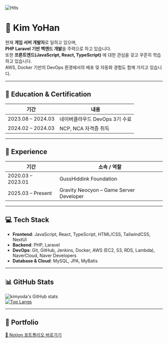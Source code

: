 ![Hits](https://hits.seeyoufarm.com/api/count/incr/badge.svg?url=https://github.com/kimyoda&count_bg=%2379C83D&title_bg=%23555555&icon=github.svg&icon_color=%23E7E7E7&title=hits&edge_flat=false)

# 👋 Kim YoHan

현재 **게임 서버 개발자**로 일하고 있으며,  
**PHP Laravel 기반 백엔드 개발**을 주력으로 하고 있습니다.  
또한 **프론트엔드(JavaScript, React, TypeScript)** 에 대한 관심을 갖고 꾸준히 학습하고 있습니다.  
AWS, Docker 기반의 DevOps 환경에서의 배포 및 자동화 경험도 함께 가지고 있습니다.

---

## 🧠 Education & Certification

| 기간 | 내용 |
|------|------|
| 2023.08 – 2024.03 | 네이버클라우드 DevOps 3기 수료 |
| 2024.02 – 2024.03 | NCP, NCA 자격증 취득 |

---

## 🧳 Experience

| 기간 | 소속 / 역할 |
|------|-------------|
| 2020.03 – 2023.01 | GussHiddink Foundation |
| 2025.03 – Present | Gravity Neocyon – Game Server Developer |

---

## 💻 Tech Stack

- **Frontend**: JavaScript, React, TypeScript, HTML/CSS, TailwindCSS, NextUI  
- **Backend**: PHP, Laravel  
- **DevOps**: Git, GitHub, Jenkins, Docker, AWS (EC2, S3, RDS, Lambda), NaverCloud, Naver Developers  
- **Database & Cloud**: MySQL, JPA, MyBatis

---

## 📊 GitHub Stats

![kimyoda's GitHub stats](https://github-readme-stats.vercel.app/api?username=kimyoda&show_icons=true&theme=default)  
[![Top Langs](https://github-readme-stats.vercel.app/api/top-langs/?username=kimyoda&layout=compact&theme=default)](https://github.com/anuraghazra/github-readme-stats)

---

## 🔗 Portfolio

[🔗 Notion 포트폴리오 바로가기](https://www.notion.so/e940fb9bc0e40aaa88ad16915dcb5a3)
